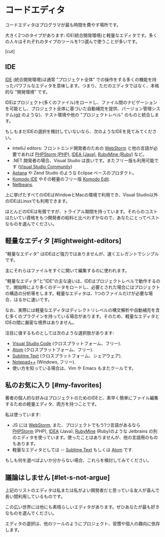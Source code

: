 # コードエディタ

コードエディタはプログラマが最も時間を費やす場所です。

大きく2つのタイプがあります: IDE(統合開発環境)と軽量なエディタです。多くの人々はそれぞれのタイプのツールを1つ選んで使うことが多いです。

[cut]

## IDE

[IDE](https://en.wikipedia.org/wiki/Integrated_development_environment) (統合開発環境)は通常 "プロジェクト全体" での操作をする多くの機能を持ったパワフルなエディタを意味します。つまり、ただのエディタではなく、本格的な "開発環境" です。

IDEはプロジェクト(多くのファイル)をロードし、ファイル間のナビゲーションを可能とし、プロジェクト全体に基づいた自動補完を提供、バージョン管理システム([git](https://git-scm.com/) のような)、テスト環境や他の "プロジェクトレベル" のものと統合します。

もしもまだIDEの選択を検討していないなら、次のようなIDEを見てみてください。

- IntelliJ editors: フロントエンド開発者のための [WebStorm](http://www.jetbrains.com/webstorm/) と他の言語が必要であれば [PHPStorm (PHP)](http://www.jetbrains.com/phpstorm/), [IDEA (Java)](http://www.jetbrains.com/idea/), [RubyMine (Ruby)](http://www.jetbrains.com/ruby/) など。
- .NET 開発者の場合、Visual Studio は良いです。またフリー版も利用可能です ([Visual Studio Community](https://www.visualstudio.com/vs/community/))
- [Aptana](http://www.aptana.com/) や Zend Studio のような Eclipse ベースのプロダクト。
- [Komodo IDE](http://www.activestate.com/komodo-ide) やその軽量のフリー版 [Komodo Edit](http://www.activestate.com/komodo-edit).
- [Netbeans](http://netbeans.org/).

上に挙げたすべてのIDEはWindowとMacの環境で利用でき、Visual Studio以外のIDEはLinuxでも利用できます。

ほとんどのIDEは有償ですが、トライアル期間を持っています。それらのコストはたいてい資格をもつ開発者の給料と比べわずかなので、あなたにとってベストなものを選んでください。

## 軽量なエディタ [#lightweight-editors]

"軽量なエディタ" はIDEほど強力ではありませんが、速くエレガントでシンプルです。

主にそれらはファイルをすぐに開いて編集するのに使われます。

"軽量なエディタ"と"IDE"の主な違いは、IDEはプロジェクトレベルで動作するので、開始時により多くのデータをロードし、必要とされた場合にはプロジェクトの構造の分析等をします。軽量なエディタは、1つのファイルだけが必要な場合、はるかに速いです。

なお、実際には軽量なエディタはディレクトリレベルの構文解析や自動補完を含む多くのプラグインを持っている場合があります。そのため、軽量なエディタとIDEの間に厳密な境界はありません。

注目に値するものとしては次のような選択肢があります:

- [Visual Studio Code](https://code.visualstudio.com/) (クロスプラットフォーム、フリー).
- [Atom](https://atom.io/) (クロスプラットフォーム、フリー).
- [Sublime Text](http://www.sublimetext.com) (クロスプラットフォーム、シェアウェア).
- [Notepad++](https://notepad-plus-plus.org/) (Windows, フリー).
- 使い方を知っている場合は、Vim や Emacs もまたクールです。

## 私のお気に入り [#my-favorites]

著者の個人的な好みはプロジェクトのためのIDEと、素早く簡単にファイル編集するための軽量エディタ、両方を持つことです。

私は使っています:

- JS には [WebStorm](http://www.jetbrains.com/webstorm/), また、プロジェクトでもう1つ言語があるなら[PHPStorm](http://www.jetbrains.com/phpstorm/) (PHP), [IDEA](http://www.jetbrains.com/idea/) (Java), [RubyMine](http://www.jetbrains.com/ruby/) (Ruby)のような Jetbrains の別のエディタを使っています。使ったことはありませんが、他の言語用のものもあります。
- 軽量なエディタとしては -- [Sublime Text](http://www.sublimetext.com) もしくは [Atom](https://atom.io/) です.

もしも何を選べばよいか分からない場合、これらを検討してみてください。

## 議論はしません [#let-s-not-argue]

上記のリストのエディタは私または私がよい開発者だと思っている友人が喜んで長い間利用しているものです。

この広い世界には他にも素晴らしいエディタがあります。ぜひあなたが最も好きなものを選んでください。

エディタの選択は、他のツールのようにプロジェクト、習慣や個人の趣向に依存します。
